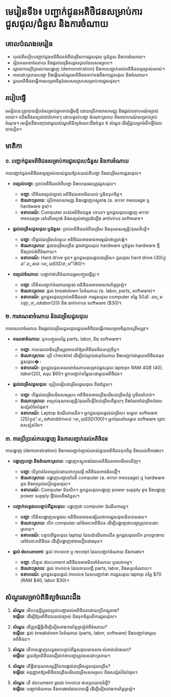 # មេរៀនទី៦៖ បញ្ជាក់ជូនអតិថិជនសម្រាប់ការជួសជុល/ជំនួស និងការចំណាយ

## គោលបំណងមេរៀន
- យល់ពីរបៀបបញ្ជាក់ជូនអតិថិជនអំពីជម្រើសការជួសជុល ឬជំនួស និងការចំណាយ។
- រៀនគណនាចំណាយ និងផ្តល់ជម្រើសជួសជុលដែលសមស្រប។
- ស្គាល់ការប្រើប្រាស់ការបង្ហាញ (demonstration) និងការបញ្ជាក់ដល់អតិថិជនឲ្យច្បាស់លាស់។
- អាចដោះស្រាយបញ្ហា និងឆ្លើយសំណួរអតិថិជនទាក់ទងនឹងការជួសជុល និងចំណាយ។
- ជួយអតិថិជនធ្វើការសម្រេចចិត្តដែលសមស្របសម្រាប់ការជួសជុល។

## របៀបធ្វើ
មេរៀននេះត្រូវបានរៀបចំសម្រាប់អ្នកចាប់ផ្តើមថ្មី ដោយប្រើភាសាសាមញ្ញ និងផ្តល់ឧទាហរណ៍ច្បាស់លាស់។ យើងនឹងពន្យល់ជាជំហានៗ ដោយផ្តល់បញ្ហា ដំណោះស្រាយ និងឧទាហរណ៍សម្រាប់គ្រប់ចំណុច។ មេរៀននឹងបញ្ចប់ជាមួយសំណួរពិនិត្យចំណេះដឹងចំនួន ៥ សំណួរ ដើម្បីជួយអ្នករំលឹកអ្វីដែលបានរៀន។

## មាតិកា

### ១. បញ្ជាក់ជូនអតិថិជនសម្រាប់ការជួសជុល/ជំនួស និងការចំណាយ
ការបញ្ជាក់ជូនអតិថិជនឲ្យច្បាស់លាស់ជួយឱ្យគេយល់ពីបញ្ហា និងជម្រើសការជួសជុល។  

- **ពន្យល់បញ្ហា**: ប្រាប់អតិថិជនអំពីបញ្ហា និងហេតុផលត្រូវជួសជុល។  
  - **បញ្ហា**: បើមិនពន្យល់ច្បាស់ អតិថិជនអាចមិនយល់ ឬមិនទុកចិត្ត។  
  - **ដំណោះស្រាយ**: ប្រើភាសាសាមញ្ញ និងបង្ហាញភស្តុតាង (ឧ. error message ឬ hardware ខូច)។  
  - **ឧទាហរណ៍**: Computer របស់អតិថិជនឆ្លង virus។ អ្នកជួសជុលបង្ហាញ error message នៅលើអេក្រង់ និងពន្យល់ថាត្រូវដំឡើង antivirus software។  

- **ផ្តល់ជម្រើសជួសជុល ឬជំនួស**: ប្រាប់អតិថិជនអំពីជម្រើស និងគុណសម្បត្តិ/គុណវិបត្តិ។  
  - **បញ្ហា**: បើផ្តល់ជម្រើសតែមួយ អតិថិជនអាចមានអារម្មណ៍ថាត្រូវបង្ខំ។  
  - **ដំណោះស្រាយ**: ផ្តល់ជម្រើសច្រើន ដូចជាជួសជុល hardware ឬជំនួស hardware ថ្មី និងប្រាប់អំពីចំណាយ។  
  - **ឧទាហរណ៍**: Hard drive ខូច។ អ្នកជួសជុលផ្តល់ជម្រើស៖ ជួសជុល hard drive ($30) ឬជំនួសជាមួយ SSD ថ្មី ($80)។  

- **ពន្យល់ចំណាយ**: បញ្ជាក់ថាតើចំណាយរួមបញ្ចូលអ្វីខ្លះ។  
  - **បញ្ហា**: បើមិនបញ្ជាក់ចំណាយច្បាស់ អតិថិជនអាចមានការភ័ន្តច្រឡំ។  
  - **ដំណោះស្រាយ**: ផ្តល់ breakdown នៃចំណាយ (ឧ. labor, parts, software)។  
  - **ឧទាហរណ៍**: អ្នកជួសជុលប្រាប់អតិថិជនថា ការជួសជុល computer តម្លៃ $50 ដែលរួមបញ្ចូល labor ($20) និង antivirus software ($30)។  

### ២. ការគណនាចំណាយ និងជម្រើសជួសជុល
ការគណនាចំណាយ និងផ្តល់ជម្រើសជួសជុលជួយអតិថិជនធ្វើការសម្រេចចិត្តបានត្រឹមត្រូវ។  

- **គណនាចំណាយ**: បូកបញ្ចូលតម្លៃ parts, labor, និង software។  
  - **បញ្ហា**: ការគណនាមិនត្រឹមត្រូវអាចនាំឱ្យអតិថិជនមិនពេញចិត្ត។  
  - **ដំណោះស្រាយ**: ប្រើ checklist ដើម្បីរាប់គ្រប់ធាតុចំណាយ និងបញ្ជាក់ជាមួយអតិថិជនមុនជួសជុល�।  
  - **ឧទាហរណ៍**: អ្នកជួសជុលគណនាចំណាយសម្រាប់ជួសជុល laptop៖ RAM 4GB ($40), labor ($20), សរុប $60។ អ្នកបញ្ជាក់តម្លៃនេះជាមួយអតិថិជន។  

- **ផ្តល់ជម្រើសជួសជុល**: ប្រៀបធៀបជម្រើសជួសជុល និងជំនួស។  
  - **បញ្ហា**: បើផ្តល់ជម្រើសមិនសមស្រប អតិថិជនអាចជ្រើសរើសជម្រើសថ្លៃ ឬមិនចាំបាច់។  
  - **ដំណោះស្រាយ**: ពន្យល់គុណសម្បត្តិ/គុណវិបត្តិនៃជម្រើសនីមួយៗ និងណែនាំជម្រើសដែលសន្សំសំចៃបំផុត។  
  - **ឧទាហរណ៍**: Laptop ដំណើរការយឺត។ អ្នកជួសជុលផ្តល់ជម្រើស៖ សម្អាត software ($25) ឬជំនួស hard drive ជាមួយ SSD ($100)។ អ្នកណែនាំសម្អាត software ព្រោះវាសន្សំសំចៃ។  

### ៣. ការប្រើប្រាស់ការបង្ហាញ និងការបញ្ជាក់ដល់អតិថិជន
ការបង្ហាញ (demonstration) និងការបញ្ជាក់ច្បាស់លាស់ជួយអតិថិជនទុកចិត្ត និងយល់ពីការងារ។  

- **បង្ហាញបញ្ហា និងដំណោះស្រាយ**: បង្ហាញភស្តុតាងដែលអតិថិជនអាចមើលឃើញ។  
  - **បញ្ហា**: បើគ្រាន់តែពន្យល់ដោយពាក្យសម្តី អតិថិជនអាចមិនជឿ។  
  - **ដំណោះស្រាយ**: បង្ហាញបញ្ហានៅលើ computer (ឧ. error message) ឬ hardware ខូច និងពន្យល់របៀបជួសជុល។  
  - **ឧទាហរណ៍**: Computer មិនបើក។ អ្នកជួសជុលបង្ហាញ power supply ខូច និងបង្ហាញ power supply ថ្មីដែលនឹងជំនួស។  

- **បញ្ជាក់លទ្ធផលបន្ទាប់ពីជួសជុល**: បង្ហាញថា computer ដំណើរការល្អ។  
  - **បញ្ហា**: បើមិនបង្ហាញលទ្ធផល អតិថិជនអាចសង្ស័យថាការជួសជុលមិនបានផល។  
  - **ដំណោះស្រាយ**: បើក computer នៅចំពោះអតិថិជន ដើម្បីបង្ហាញថាបញ្ហាត្រូវបានដោះស្រាយ។  
  - **ឧទាហរណ៍**: បន្ទាប់ពីជួសជុល laptop ដែលដំណើរការយឺត អ្នកជួសជុលបើក programs នៅចំពោះអតិថិជន ដើម្បីបង្ហាញថាវាលឿនជាងមុន។  

- **ផ្តល់ document**: ផ្តល់ invoice ឬ receipt ដែលបញ្ជាក់ចំណាយ និងការងារ។  
  - **បញ្ហា**: បើគ្មាន document អតិថិជនអាចមិនចាំចំណាយ ឬសេវាកម្ម។  
  - **ដំណោះស្រាយ**: ផ្តល់ invoice ដែលរាយបញ្ជី parts, labor, និងសរុបចំណាយ។  
  - **ឧទាហរណ៍**: អ្នកជួសជុលផ្តល់ invoice ដែលបញ្ជាក់ថា ការជួសជុល laptop តម្លៃ $70 (RAM $40, labor $30)។  

## សំណួរសម្រាប់ពិនិត្យចំណេះដឹង
1. **សំណួរ**: តើហេតុអ្វីត្រូវពន្យល់បញ្ហាដល់អតិថិជនដោយប្រើភស្តុតាង?  
   **ចម្លើយ**: ដើម្បីឱ្យអតិថិជនយល់ច្បាស់ និងទុកចិត្តលើការជួសជុល។  

2. **សំណួរ**: តើត្រូវធ្វើអ្វីដើម្បីជៀសវាងការភ័ន្តច្រឡំអំពីចំណាយ?  
   **ចម្លើយ**: ផ្តល់ breakdown នៃចំណាយ (parts, labor, software) និងបញ្ជាក់ជាមួយអតិថិជន។  

3. **សំណួរ**: តើការបង្ហាញលទ្ធផលបន្ទាប់ពីជួសជុលមានសារៈសំខាន់យ៉ាងណា?  
   **ចម្លើយ**: ជួយឱ្យអតិថិជនជឿជាក់ថាបញ្ហាត្រូវបានដោះស្រាយ។  

4. **សំណួរ**: តើអ្វីជាគុណសម្បត្តិនៃការផ្តល់ជម្រើសជួសជុលច្រើន?  
   **ចម្លើយ**: អនុញ្ញាតឱ្យអតិថិជនជ្រើសរើសជម្រើសសមស្រប និងសន្សំសំចៃបំផុត។  

5. **សំណួរ**: តើ document ដូចជា invoice មានប្រយោជន៍អ្វី?  
   **ចម្លើយ**: បញ្ជាក់ចំណាយ និងការងារដែលបានធ្វើ ដើម្បីជៀសវាងការភ័ន្តច្រឡំ។
